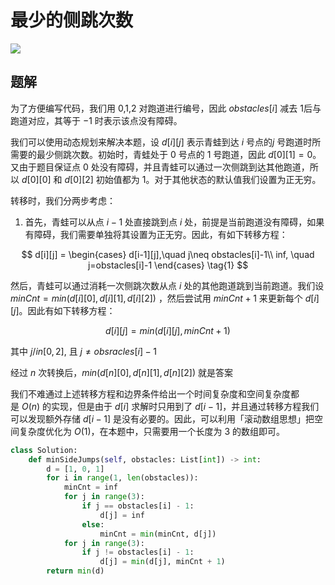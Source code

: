 # 最少的侧跳次数

![](Pasted%20image%2020230122003339.png)


## 题解

为了方便编写代码，我们用 0,1,2 对跑道进行编号，因此 $obstacles[i]$ 减去 1后与跑道对应，其等于 −1 时表示该点没有障碍。

我们可以使用动态规划来解决本题，设 $d[i][j]$ 表示青蛙到达 $i$ 号点的$j$ 号跑道时所需要的最少侧跳次数。初始时，青蛙处于 0 号点的 1 号跑道，因此 $d[0][1]=0$。又由于题目保证点 0 处没有障碍，并且青蛙可以通过一次侧跳到达其他跑道，所以 $d[0][0]$ 和 $d[0][2]$ 初始值都为 1。对于其他状态的默认值我们设置为正无穷。

转移时，我们分两步考虑：

1. 首先，青蛙可以从点 $i−1$ 处直接跳到点 $i$ 处，前提是当前跑道没有障碍，如果有障碍，我们需要单独将其设置为正无穷。因此，有如下转移方程：

$$
d[i][j] = \begin{cases} d[i-1][j],\quad j\neq obstacles[i]-1\\ inf, \quad j=obstacles[i]-1 \end{cases} \tag{1}
$$

然后，青蛙可以通过消耗一次侧跳次数从点 $i$ 处的其他跑道跳到当前跑道。我们设$minCnt=min(d[i][0], d[i][1], d[i][2])$ ，然后尝试用 $minCnt+1$ 来更新每个 $d[i][j]$。因此有如下转移方程：

$$
d[i][j] = min(d[i][j], minCnt+1)
$$

其中 $j/in [0, 2]$, 且 $j\neq obsracles[i]-1$

经过 $n$ 次转换后，$min(d[n][0], d[n][1], d[n][2])$ 就是答案

我们不难通过上述转移方程和边界条件给出一个时间复杂度和空间复杂度都是 $O(n)$ 的实现，但是由于 $d[i]$ 求解时只用到了 $d[i-1]$，并且通过转移方程我们可以发现额外存储 $d[i−1]$ 是没有必要的。因此，可以利用「滚动数组思想」把空间复杂度优化为 $O(1)$，在本题中，只需要用一个长度为 $3$ 的数组即可。

```python
class Solution:
    def minSideJumps(self, obstacles: List[int]) -> int:
        d = [1, 0, 1]
        for i in range(1, len(obstacles)):
            minCnt = inf
            for j in range(3):
                if j == obstacles[i] - 1:
                    d[j] = inf
                else:
                    minCnt = min(minCnt, d[j])
            for j in range(3):
                if j != obstacles[i] - 1:
                    d[j] = min(d[j], minCnt + 1)
        return min(d)
```